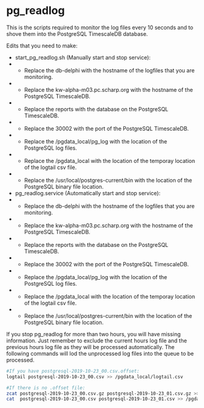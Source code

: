 # pg_readlog
This is the scripts required to monitor the log files every 10 seconds and to shove them into the PostgreSQL TimescaleDB database.

Edits that you need to make:
* start_pg_readlog.sh (Manually start and stop service):
* * Replace the db-delphi with the hostname of the logfiles that you are monitoring.
* * Replace the kw-alpha-m03.pc.scharp.org with the hostname of the PostgreSQL TimescaleDB.
* * Replace the reports with the database on the PostgreSQL TimescaleDB.
* * Replace the 30002 with the port of the PostgreSQL TimescaleDB.
* * Replace the /pgdata_local/pg_log with the location of the PostgreSQL log files.
* * Replace the /pgdata_local with the location of the temporay location of the logtail csv file.
* * Replace the /usr/local/postgres-current/bin with the location of the PostgreSQL binary file location.
* pg_readlog.service (Automatically start and stop service):
* * Replace the db-delphi with the hostname of the logfiles that you are monitoring.
* * Replace the kw-alpha-m03.pc.scharp.org with the hostname of the PostgreSQL TimescaleDB.
* * Replace the reports with the database on the PostgreSQL TimescaleDB.
* * Replace the 30002 with the port of the PostgreSQL TimescaleDB.
* * Replace the /pgdata_local/pg_log with the location of the PostgreSQL log files.
* * Replace the /pgdata_local with the location of the temporay location of the logtail csv file.
* * Replace the /usr/local/postgres-current/bin with the location of the PostgreSQL binary file location.

If you stop pg_readlog for more than two hours, you will have missing information. Just remember to exclude the current hours log file and the previous hours log file as they will be processed automatically. The following commands will lod the unprocessed log files into the queue to be processed.  

```bash
#If you have postgresql-2019-10-23_00.csv.offset:
logtail postgresql-2019-10-23_00.csv >> /pgdata_local/logtail.csv

#If there is no .offset file:
zcat postgresql-2019-10-23_00.csv.gz postgresql-2019-10-23_01.csv.gz >> /pgdata_local/logtail.csv
cat  postgresql-2019-10-23_00.csv postgresql-2019-10-23_01.csv >> /pgdata_local/logtail.csv
```
